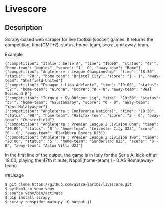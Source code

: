 # Livescore

## Description

Scrapy-based web scraper for live football(soccer) games. It returns the competition, time(GMT+2), status, home-team, score, and away-team.

Example

```
{"competition": "Italie : Serie A", "time": "19:00", "status": "47'", "home-team": "Naples", "score": "1 - 0", "away-team": "Rome"}
{"competition": "Angleterre : League Championship", "time": "18:30", "status": "78'", "home-team": "Bristol City", "score": "1 - 1", "away-team": "Sheffield United"}
{"competition": "Espagne : Liga Adelante", "time": "19:00", "status": "52'", "home-team": "Girona", "score": "0 - 0", "away-team": "Real Sociedad B"}
{"competition": "Turquie : S\u00fcper Lig", "time": "19:30", "status": "35'", "home-team": "Galatasaray", "score": "0 - 0", "away-team": "Yeni Malatyaspor"}
{"competition": "Angleterre : Conference National", "time": "18:20", "status": "90'", "home-team": "Halifax Town", "score": "2 - 0", "away-team": "Chesterfield"}
{"competition": "Angleterre : Premier League 2 Division One", "time": "20:00", "status": "8'", "home-team": "Leicester City U23", "score": "0 - 0", "away-team": "Blackburn Rovers U23"}
{"competition": "Angleterre : Premier League 2 Division Two", "time": "20:00", "status": "5'", "home-team": "Sunderland U23", "score": "0 - 0", "away-team": "Aston Villa U23"}
```

In the first line of the output, the game is in Italy for the Serie A, kick-off at 19:00, playing the 47th minute, Napoli(home-team) 1 - 0 AS Roma(away-team)

##Usage


```
$ git clone https://github.com/aissa-laribi/livescore.git
$ python3 -m venv venv
$ source venv/bin/activate
$ pip install scrapy
$ scrapy runspider main.py -O output.jl
```
